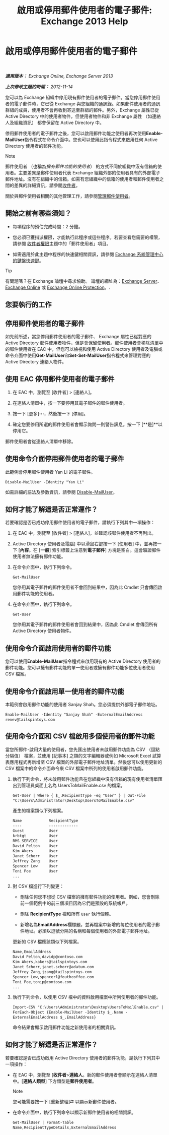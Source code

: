 ﻿---
title: '啟用或停用郵件使用者的電子郵件: Exchange 2013 Help'
TOCTitle: 啟用或停用郵件使用者的電子郵件
ms:assetid: 1e2571d4-ff84-4fda-bb1d-825e96e1bd26
ms:mtpsurl: https://technet.microsoft.com/zh-tw/library/Aa996598(v=EXCHG.150)
ms:contentKeyID: 50553948
ms.date: 05/21/2018
mtps_version: v=EXCHG.150
ms.translationtype: MT
---

# 啟用或停用郵件使用者的電子郵件

 

_**適用版本：** Exchange Online, Exchange Server 2013_

_**上次修改主題的時間：** 2012-11-14_

您可以為 Exchange 組織中停用現有郵件使用者的電子郵件。當您停用郵件使用者的電子郵件時，它已從 Exchange 與您組織的通訊錄。如果郵件使用者的通訊群組的成員，使用者不會再收到寄送至群組的郵件。另外，Exchange 屬性已從 Active Directory 中的使用者物件，但使用者物件和非 Exchange 屬性 （如連絡人及組織資訊） 都會保留在 Active Directory 中。

停用郵件使用者的電子郵件之後，您可以啟用郵件功能之使用者再次使用**Enable-MailUser**指令程式在命令介面中。您也可以使用此指令程式來啟用任何 Active Directory 使用者的郵件功能。


> [!NOTE]  
> 郵件使用者 （也稱為<em>擁有郵件功能的使用者</em>） 的方式不同於組織中沒有信箱的使用者。主要差異是郵件使用者代表 Exchange 組織外部的使用者具有的外部電子郵件地址。沒有在組織中的信箱。如需有您組織中的信箱的使用者和郵件使用者之間的差異的詳細資訊，請參閱<a href="recipients-exchange-2013-help.md">收件者</a>。




關於與郵件使用者相關的其他管理工作，請參閱[管理郵件使用者](manage-mail-users-exchange-2013-help.md)。

## 開始之前有哪些須知？

  - 每項程序的預估完成時間：2 分鐘。

  - 您必須已獲指派權限，才能執行此程序或這些程序。若要查看您需要的權限，請參閱 [收件者權限](recipients-permissions-exchange-2013-help.md)主題中的「郵件使用者」項目。

  - 如需適用於此主題中程序的快速鍵相關資訊，請參閱 [Exchange 系統管理中心的鍵盤快速鍵](keyboard-shortcuts-in-the-exchange-admin-center-exchange-online-protection-help.md)。


> [!TIP]  
> 有問題嗎？在 Exchange 論壇中尋求協助。 論壇的網址為：<a href="https://go.microsoft.com/fwlink/p/?linkid=60612">Exchange Server</a>、 <a href="https://go.microsoft.com/fwlink/p/?linkid=267542">Exchange Online</a> 或 <a href="https://go.microsoft.com/fwlink/p/?linkid=285351">Exchange Online Protection</a>。.




## 您要執行的工作

## 停用郵件使用者的電子郵件

如先前所述，當您停用郵件使用者的電子郵件、 Exchange 屬性已從對應的 Active Directory 郵件使用者物件，但是會保留使用者。郵件使用者會移除清單中的郵件使用者在 EAC 中，但您可以檢視和使用 Active Directory 使用者及電腦或命令介面中使用**Get-MailUser**和**Set-Set-MailUser**指令程式來管理對應的 Active Directory 連絡人物件。

## 使用 EAC 停用郵件使用者的電子郵件

1.  在 EAC 中，瀏覽至 \[收件者\] \> \[連絡人\]。

2.  在連絡人清單中，按一下要停用其電子郵件的郵件使用者。

3.  按一下 \[更多\]![更多選項圖示](images/JJ150550.5381819e-3b21-4873-8714-e9b956290b28(EXCHG.150).gif "更多選項圖示")，然後按一下 \[停用\]。

4.  確定您要停用所選的郵件使用者會顯示詢問一則警告訊息。按一下 \[**是\]**以停用它。

郵件使用者會從連絡人清單中移除。

## 使用命令介面停用郵件使用者的電子郵件

此範例會停用郵件使用者 Yan Li 的電子郵件。

    Disable-MailUser -Identity "Yan Li"

如需詳細的語法及參數資訊，請參閱 [Disable-MailUser](https://technet.microsoft.com/zh-tw/library/aa998578\(v=exchg.150\))。

## 如何才能了解這是否正常運作？

若要確認是否已成功停用郵件使用者的電子郵件，請執行下列其中一項操作：

1.  在 EAC 中，瀏覽至 \[收件者\] \> \[連絡人\]，並確認該郵件使用者不再列出。

2.  Active Directory 使用者及電腦\] 中以滑鼠右鍵按一下 \[使用者\] 中，並再按一下 \[**內容**。在 \[**一般**\] 索引標籤上注意到**電子郵件**\] 方塊是空白。這會驗證郵件使用者無法擁有郵件功能。

3.  在命令介面中，執行下列命令。
    
        Get-MailUser
    
    您停用其電子郵件的郵件使用者不會回到結果中，因為此 Cmdlet 只會傳回啟用郵件功能的使用者。

4.  在命令介面中，執行下列命令。
    
        Get-User
    
    您停用其電子郵件的郵件使用者會回到結果中，因為此 Cmdlet 會傳回所有 Active Directory 使用者物件。

## 使用命令介面啟用使用者的郵件功能

您可以使用**Enable-MailUser**指令程式來啟用現有的 Active Directory 使用者的郵件功能。您可以擁有郵件功能的單一使用者或擁有郵件功能多位使用者使用 CSV 檔案。

## 使用命令介面啟用單一使用者的郵件功能

本範例會啟用郵件功能的使用者 Sanjay Shah。您必須提供外部電子郵件地址。

    Enable-MailUser -Identity "Sanjay Shah" -ExternalEmailAddress renev@tailspintoys.com

## 使用命令介面和 CSV 檔啟用多個使用者的郵件功能

當您所郵件-啟用大量的使用者，您先匯出使用者未啟用郵件功能為 CSV （逗點分隔值） 檔案，並使用 \[記事本\] 之類的文字編輯器或例如 Microsoft Excel 試算表應用程式再新增至 CSV 檔案的外部電子郵件地址清單。然後您可以使用更新的 CSV 檔案中的命令介面命令來 CSV 檔案中所列的使用者啟用郵件功能。

1.  執行下列命令，將未啟用郵件功能且在您組織中沒有信箱的現有使用者清單匯出到管理員桌面上名為 UsersToMailEnable.csv 的檔案。
    
        Get-User | Where { $_.RecipientType -eq "User" } | Out-File "C:\Users\Administrator\Desktop\UsersToMailEnable.csv"
    
    產生的檔案類似下列檔案。
    
        Name            RecipientType
        ----            -------------
        Guest           User
        krbtgt          User
        RMS_SERVICE     User
        David Pelton    User
        Kim Akers       User
        Janet Schorr    User
        Jeffrey Zang    User
        Spencer Low     User
        Toni Poe        User
        ...

2.  對 CSV 檔進行下列變更：
    
      - 刪除任何您不想從 CSV 檔案的擁有郵件功能的使用者。例如，您會刪除前一個範例中的前三個項目因為它們是預設的系統帳戶。
    
      - 刪除 **RecipientType** 欄和所有 `User` 執行個體。
    
      - 新增名為**EmailAddress**欄標題，並再檔案中新增的每位使用者的電子郵件地址。必須以逗號分隔的名稱和每個使用者的外部電子郵件地址。
    
    更新的 CSV 檔應該類似下列檔案。
    
        Name,EmailAddress
        David Pelton,davidp@contoso.com
        Kim Akers,kakers@tailspintoys.com
        Janet Schorr,janet.schorr@adatum.com
        Jeffrey Zang,jzang@tailspintoys.com
        Spencer Low,spencerl@fouthcoffee.com
        Toni Poe,tonip@contoso.com
        ...

3.  執行下列命令，以使用 CSV 檔中的資料啟用檔案中所列使用者的郵件功能。
    
        Import-CSV "C:\Users\Administrator\Desktop\UsersToMailEnable.csv" | ForEach-Object {Enable-MailUser -Identity $_.Name -ExternalEmailAddress $_.EmailAddress}
    
    命令結果會顯示啟用郵件功能之新使用者的相關資訊。

## 如何才能了解這是否正常運作？

若要確認是否已成功啟用 Active Directory 使用者的郵件功能，請執行下列其中一項操作：

  - 在 EAC 中，瀏覽至 \[**收件者**\>**連絡人**。新的郵件使用者會顯示在連絡人清單中。\[**連絡人類型**\] 下方類型是**郵件使用者**。
    
    > [!NOTE]  
    > 您可能需要按一下 [重新整理]<img src="images/Dn624163.85f271ca-32a4-426c-842a-d2172567099d(EXCHG.150).gif" title="重新整理圖示" alt="重新整理圖示" /> 以顯示新郵件使用者。


  - 在命令介面中，執行下列命令以顯示新郵件使用者的相關資訊。
    
        Get-MailUser | Format-Table Name,RecipientTypeDetails,ExternalEmailAddress

